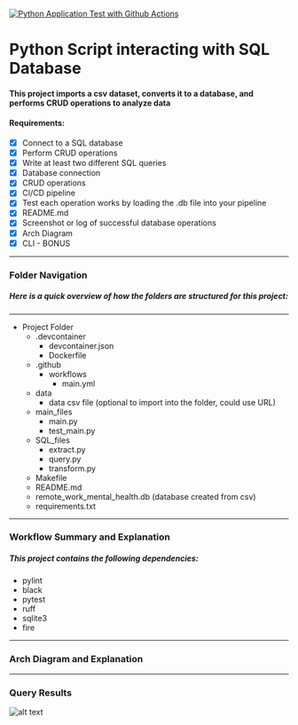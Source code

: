 [![Python Application Test with Github Actions](https://github.com/lilah-duboff/scaffold/actions/workflows/main.yml/badge.svg)](https://github.com/lilah-duboff/scaffold/actions/workflows/main.yml)

# Python Script interacting with SQL Database
#### This project imports a csv dataset, converts it to a database, and performs CRUD operations to analyze data

#### Requirements:

- [X] Connect to a SQL database
- [X] Perform CRUD operations
- [X] Write at least two different SQL queries
- [X] Database connection
- [X] CRUD operations
- [X] CI/CD pipeline
- [X] Test each operation works by loading the .db file into your pipeline 
- [X] README.md
- [X] Screenshot or log of successful database operations
- [X] Arch Diagram
- [X] CLI - BONUS 

---
### Folder Navigation
##### Here is a quick overview of how the folders are structured for this project:
---
- Project Folder
    - .devcontainer
        - devcontainer.json
        - Dockerfile
    - .github
        - workflows
            - main.yml
    - data
        - data csv file (optional to import into the folder, could use URL)
    - main_files
        - main.py
        - test_main.py
    - SQL_files
        - extract.py
        - query.py
        - transform.py
    - Makefile
    - README.md
    - remote_work_mental_health.db (database created from csv)
    - requirements.txt
---
### Workflow Summary and Explanation
##### This project contains the following dependencies:
- pylint
- black 
- pytest
- ruff 
- sqlite3
- fire

---
### Arch Diagram and Explanation


---
### Query Results
![alt text](<Screenshot 2024-10-05 at 3.54.12 PM.png>)
